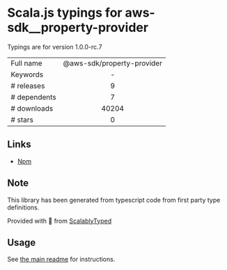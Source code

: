 
# Scala.js typings for aws-sdk__property-provider

Typings are for version 1.0.0-rc.7



|                    |                 |
| ------------------ | :-------------: |
| Full name          | @aws-sdk/property-provider |
| Keywords           | - |
| # releases         | 9 |
| # dependents       | 7 |
| # downloads        | 40204 |
| # stars            | 0 |

## Links
- [Npm](https://www.npmjs.com/package/%40aws-sdk%2Fproperty-provider)
    


## Note
This library has been generated from typescript code from first party type definitions.

Provided with :purple_heart: from [ScalablyTyped](https://github.com/oyvindberg/ScalablyTyped)

## Usage
See [the main readme](../../readme.md) for instructions.


